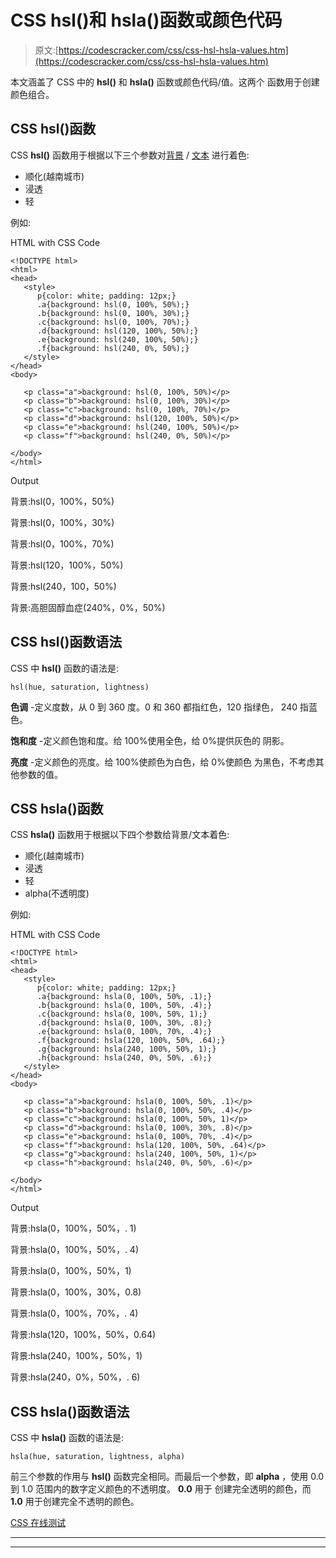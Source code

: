 # CSS hsl()和 hsla()函数或颜色代码

> 原文:[https://codescracker.com/css/css-hsl-hsla-values.htm](https://codescracker.com/css/css-hsl-hsla-values.htm)

本文涵盖了 CSS 中的 **hsl()** 和 **hsla()** 函数或颜色代码/值。这两个 函数用于创建颜色组合。

## CSS hsl()函数

CSS **hsl()** 函数用于根据以下三个参数对[背景](/css/css-backgrounds.htm) / [文本](/css/css-text.htm) 进行着色:

*   顺化(越南城市)
*   浸透
*   轻

例如:

HTML with CSS Code

```
<!DOCTYPE html>
<html>
<head>
   <style>
      p{color: white; padding: 12px;}
      .a{background: hsl(0, 100%, 50%);}
      .b{background: hsl(0, 100%, 30%);}
      .c{background: hsl(0, 100%, 70%);}
      .d{background: hsl(120, 100%, 50%);}
      .e{background: hsl(240, 100%, 50%);}
      .f{background: hsl(240, 0%, 50%);}
   </style>
</head>
<body>

   <p class="a">background: hsl(0, 100%, 50%)</p>
   <p class="b">background: hsl(0, 100%, 30%)</p>
   <p class="c">background: hsl(0, 100%, 70%)</p>
   <p class="d">background: hsl(120, 100%, 50%)</p>
   <p class="e">background: hsl(240, 100%, 50%)</p>
   <p class="f">background: hsl(240, 0%, 50%)</p>

</body>
</html>
```

Output

背景:hsl(0，100%，50%)

背景:hsl(0，100%，30%)

背景:hsl(0，100%，70%)

背景:hsl(120，100%，50%)

背景:hsl(240，100，50%)

背景:高胆固醇血症(240%，0%，50%)

## CSS hsl()函数语法

CSS 中 **hsl()** 函数的语法是:

```
hsl(hue, saturation, lightness)
```

**色调** -定义度数，从 0 到 360 度。0 和 360 都指红色，120 指绿色， 240 指蓝色。

**饱和度** -定义颜色饱和度。给 100%使用全色，给 0%提供灰色的 阴影。

**亮度** -定义颜色的亮度。给 100%使颜色为白色，给 0%使颜色 为黑色，不考虑其他参数的值。

## CSS hsla()函数

CSS **hsla()** 函数用于根据以下四个参数给背景/文本着色:

*   顺化(越南城市)
*   浸透
*   轻
*   alpha(不透明度)

例如:

HTML with CSS Code

```
<!DOCTYPE html>
<html>
<head>
   <style>
      p{color: white; padding: 12px;}
      .a{background: hsla(0, 100%, 50%, .1);}
      .b{background: hsla(0, 100%, 50%, .4);}
      .c{background: hsla(0, 100%, 50%, 1);}
      .d{background: hsla(0, 100%, 30%, .8);}
      .e{background: hsla(0, 100%, 70%, .4);}
      .f{background: hsla(120, 100%, 50%, .64);}
      .g{background: hsla(240, 100%, 50%, 1);}
      .h{background: hsla(240, 0%, 50%, .6);}
   </style>
</head>
<body>

   <p class="a">background: hsla(0, 100%, 50%, .1)</p>
   <p class="b">background: hsla(0, 100%, 50%, .4)</p>
   <p class="c">background: hsla(0, 100%, 50%, 1)</p>
   <p class="d">background: hsla(0, 100%, 30%, .8)</p>
   <p class="e">background: hsla(0, 100%, 70%, .4)</p>
   <p class="f">background: hsla(120, 100%, 50%, .64)</p>
   <p class="g">background: hsla(240, 100%, 50%, 1)</p>
   <p class="h">background: hsla(240, 0%, 50%, .6)</p>

</body>
</html>
```

Output

背景:hsla(0，100%，50%，. 1)

背景:hsla(0，100%，50%，. 4)

背景:hsla(0，100%，50%，1)

背景:hsla(0，100%，30%，0.8)

背景:hsla(0，100%，70%，. 4)

背景:hsla(120，100%，50%，0.64)

背景:hsla(240，100%，50%，1)

背景:hsla(240，0%，50%，. 6)

## CSS hsla()函数语法

CSS 中 **hsla()** 函数的语法是:

```
hsla(hue, saturation, lightness, alpha)
```

前三个参数的作用与 **hsl()** 函数完全相同。而最后一个参数，即 **alpha** ，使用 0.0 到 1.0 范围内的数字定义颜色的不透明度。 **0.0** 用于 创建完全透明的颜色，而 **1.0** 用于创建完全不透明的颜色。

[CSS 在线测试](/exam/showtest.php?subid=5)

* * *

* * *